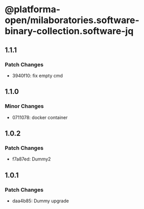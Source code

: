 # @platforma-open/milaboratories.software-binary-collection.software-jq

## 1.1.1

### Patch Changes

- 3940f10: fix empty cmd

## 1.1.0

### Minor Changes

- 0711078: docker container

## 1.0.2

### Patch Changes

- f7a87ed: Dummy2

## 1.0.1

### Patch Changes

- daa4b85: Dummy upgrade
